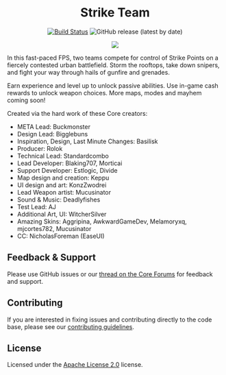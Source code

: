 <div align="center">

# Strike Team

[![Build Status](https://github.com/Core-Team-META/Strike-Team/workflows/CI/badge.svg)](https://github.com/Core-Team-META/Strike-Team/actions?query=workflow%3A%22Build+%26+Deploy+%28Development%29%22)
![GitHub release (latest by date)](https://img.shields.io/github/v/release/Core-Team-META/Strike-Team?style=plastic)

[![](https://i.imgur.com/guNkEdI.jpeg)](https://www.coregames.com/games/9442a4/strike-team)

</div>

In this fast-paced FPS, two teams compete for control of Strike Points on a fiercely contested urban battlefield. Storm the rooftops, take down snipers, and fight your way through hails of gunfire and grenades.

Earn experience and level up to unlock passive abilities. Use in-game cash rewards to unlock weapon choices. More maps, modes and mayhem coming soon!

Created via the hard work of these Core creators:

- META Lead: Buckmonster
- Design Lead: Bigglebuns
- Inspiration, Design, Last Minute Changes: Basilisk
- Producer: Rolok
- Technical Lead: Standardcombo
- Lead Developer: Blaking707, Morticai
- Support Developer: Estlogic, Divide
- Map design and creation: Keppu
- UI design and art: KonzZwodrei
- Lead Weapon artist: Mucusinator
- Sound & Music: Deadlyfishes
- Test Lead: AJ
- Additional Art, UI: WitcherSilver
- Amazing Skins: Aggripina, AwkwardGameDev, Melamoryxq, mjcortes782, Mucusinator
- CC: NicholasForeman (EaseUI)

## Feedback & Support

Please use GitHub issues or our [thread on the Core Forums](https://forums.coregames.com/t/strike-team/1012) for feedback and support.

## Contributing

If you are interested in fixing issues and contributing directly to the code base, please see our [contributing guidelines](CONTRIBUTING.md).

## License

Licensed under the [Apache License 2.0](LICENSE) license.
